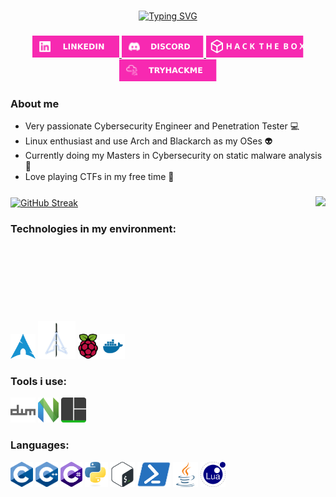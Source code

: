 <!-- ### Hi there 👋 -->

<!--
**KSHMR1337/KSHMR1337** is a ✨ _special_ ✨ repository because its `README.md` (this file) appears on your GitHub profile.

Here are some ideas to get you started:

- 🔭 I’m currently working on ...
- 🌱 I’m currently learning ...
- 👯 I’m looking to collaborate on ...
- 🤔 I’m looking for help with ...
- 💬 Ask me about ...
- 📫 How to reach me: ...
- 😄 Pronouns: ...
- ⚡ Fun fact: ...
-->
###

<p align="center">
  <a href="https://git.io/typing-svg">
    <img src="https://readme-typing-svg.herokuapp.com?font=Fira+Code&size=30&pause=1000&color=F729B1&center=true&random=false&width=435&lines=Hi+there;I'm+Marko" alt="Typing SVG" />
  </a>
</p>

###

<p align="center">
  <a href="https://www.linkedin.com/in/marko-%C5%BEarkovi%C4%87-119951122/" target="_blank">
    <img src="./assets/buttonlogos/linkedinlogo.svg" height="35" alt="linkedin logo"  />
  </a>
  <a href="_kshmr_" target="_blank">
    <img src="./assets/buttonlogos/discordlogo.svg" height="35" alt="discord logo"  />
  </a>
  <a href="https://app.hackthebox.com/profile/843711" target="_blank">
    <img src="./assets/buttonlogos/htblogo.svg" height="35" alt="hackthebox logo"  />
  </a>
  <a href="https://tryhackme.com/p/MarkoZarkovic" target="_blank">
    <img src="./assets/buttonlogos/tryhackmelogo.svg" height="35" alt="tryhackme logo"  />
  </a>
</p>

### About me
- Very passionate Cybersecurity Engineer and Penetration Tester :computer:
- Linux enthusiast and use Arch and Blackarch as my OSes :alien:
- Currently doing my Masters in Cybersecurity on static malware analysis :space_invader:
- Love playing CTFs in my free time :mount_fuji: 



###

<p>
  <a href="https://git.io/streak-stats">
    <img align="center" height=200 src="https://streak-stats.demolab.com?user=KSHMR1337&theme=synthwave&hide_border=true&date_format=j%20M%5B%20Y%5D&card_width=430" alt="GitHub Streak" />
  </a>
  <a href="https://github.com/anuraghazra/github-readme-stats">
    <img align="right" height=200 src="https://github-readme-stats.vercel.app/api/top-langs/?username=KSHMR1337&title_color=F729B1FF&text_color=ffffff&icon_color=61dafb&bg_color=2b213a&langs_count=8&layout=compact&border_color=61dafb&hide_border=true&size_weight=0.5&count_weight=0.5" />
  </a> 
<p/>

### Technologies in my environment:
<p align="left" style="clear: both;">
<img src="./assets/icons/technologies/archlinux.svg" height="40" alt="arch logo"/>
<img src="./assets/icons/technologies/blackarch.png" height="60" alt="blackarch logo"/>
<img src="./assets/icons/technologies/raspberrypi.svg" height="40" alt="raspberrypi logo"/>
<img src="./assets/icons/technologies/docker.svg" height="40" alt="docker logo"/>
</p>


### Tools i use:
<p align="left" style="clear: both;">
<img src="./assets/icons/tools/dwm.svg" height="40" alt="dwm logo"/>
<img src="./assets/icons/tools/neovim.svg" height="40" alt="neovim logo"/>
<img src="./assets/icons/tools/tmux.svg" height="40" alt="tmux logo"/>
</p>


### Languages:
<p align="left" style="clear: both;">
<img src="./assets/icons/languages/c.svg" height="40" alt="c icon"/>
<img src="./assets/icons/languages/cpp.svg" height="40" alt="cpp icon"/>
<img src="./assets/icons/languages/cs.svg" height="40" alt="cs icon"/>
<img src="./assets/icons/languages/python.svg" height="40" alt="python icon"/>
<img src="./assets/icons/languages/shell.svg" height="40" alt="shell icon"/>
<img src="./assets/icons/languages/ps.svg" height="40" alt="ps icon"/>
<img src="./assets/icons/languages/java.svg" height="40" alt="java icon"/>
<img src="./assets/icons/languages/lua.svg" height="40" alt="lua icon"/>
</p>

###


